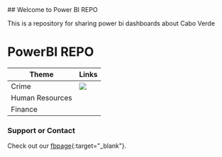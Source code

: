 <link href="./assets/css/style.scss" rel="stylesheet">
## Welcome to Power BI REPO

This is a repository for sharing power bi dashboards about Cabo Verde

# PowerBI REPO

|Theme|Links|
|-----|-----|
| Crime|<a href="https://app.powerbi.com/groups/me/reports/e5b8614c-a588-424c-be7f-2b4c7258bef1?ctid=d05d4c80-da1e-4cd7-83a6-0d2094b20418" target="_blank"><img id="powerbix" src="https://marovski.github.io/PowerBiRepo/assets/css/powerCrimeCV.gif"> </a>|   
|  Human Resources|   |  
|  Finance |   |   





### Support or Contact

Check out our [fbpage](https://www.facebook.com/powerbiCaboVerde/){:target="_blank"}.
